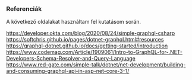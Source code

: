 ### Referenciák

A következő oldalakat használtam fel kutatásom során.

https://developer.okta.com/blog/2020/08/24/simple-graphql-csharp </br>
https://softchris.github.io/pages/dotnet-graphql.html#resources </br>
https://graphql-dotnet.github.io/docs/getting-started/introduction </br>
https://www.codemag.com/Article/1909061/Intro-to-GraphQL-for-.NET-Developers-Schema-Resolver-and-Query-Language </br>
https://www.red-gate.com/simple-talk/dotnet/net-development/building-and-consuming-graphql-api-in-asp-net-core-3-1/